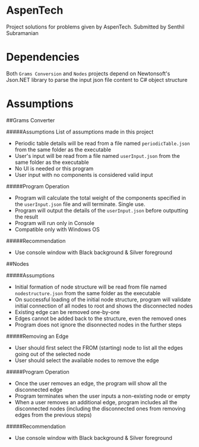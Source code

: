 # AspenTech
Project solutions for problems given by AspenTech. Submitted by Senthil Subramanian

# Dependencies
Both `Grams Conversion` and `Nodes` projects depend on Newtonsoft's Json.NET library to parse the input json file content to C# object structure

# Assumptions

##Grams Converter

#####Assumptions
List of assumptions made in this project

* Periodic table details will be read from a file named `periodicTable.json` from the same folder as the executable
* User's input will be read from a file named `userInput.json` from the same folder as the executable
* No UI is needed or this program
* User input with no components is considered valid input

#####Program Operation
* Program will calculate the total weight of the components specified in the `userInput.json` file and will terminate. Single use.
* Program will output the details of the `userInput.json` before outputting the result
* Program will run only in Console
* Compatible only with Windows OS

#####Recommendation
* Use console window with Black background & Silver foreground


##Nodes

#####Assumptions
* Initial formation of node structure will be read from file named `nodestructure.json` from the same folder as the executable
* On successful loading of the initial node structure, program will validate initial connection of all nodes to root and shows the disconnected nodes
* Existing edge can be removed one-by-one
* Edges cannot be added back to the structure, even the removed ones
* Program does not ignore the disonnected nodes in the further steps

#####Removing an Edge
* User should first select the FROM (starting) node to list all the edges going out of the selected node
* User should select the available nodes to remove the edge

#####Program Operation
* Once the user removes an edge, the program will show all the disconnected edge
* Program terminates when the user inputs a non-existing node or empty
* When a user removes an additional edge, program includes all the disconnected nodes (including the disconnected ones from removing edges from the previous steps)

#####Recommendation
* Use console window with Black background & Silver foreground
